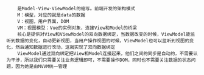         是Model-View-ViewModel的缩写。前端开发的架构模式
        M：模型，对应的就是data的数据
        V：视图，用户界面，DOM
        VM：视图模型：Vue的实例对象，连接View和Model的桥梁
        核心是提供对View和ViewModel的双向数据绑定，当数据改变的时候，ViewModel能监听到数据的变化，自动更新视图，当用户操作视图的时候，ViewModel也可以监听到视图的变化，然后通知数据进行改动，这就实现了双向数据绑定
        ViewModel通过双向绑定把View和Model连接起来，他们之间的同步是自动的，不需要认为干涉，所以我们只需要关注业务逻辑即可，不需要操作DOM，同时也不需要关注数据的状态问题，因为她是由MVVM统一管理
